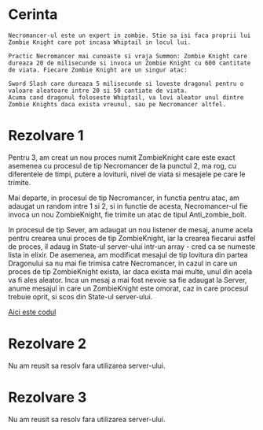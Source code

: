 # Cerinta
```
Necromancer-ul este un expert in zombie. Stie sa isi faca proprii lui Zombie Knight care pot incasa Whiptail in locul lui.

Practic Necromancer mai cunoaste si vraja Summon: Zombie Knight care dureaza 20 de milisecunde si invoca un Zombie Knight cu 600 cantitate de viata. Fiecare Zombie Knight are un singur atac:

Sword Slash care dureaza 5 milisecunde si loveste dragonul pentru o valoare aleatoare intre 20 si 50 cantiate de viata.
Acuma cand dragonul foloseste Whiptail, va lovi aleator unul dintre Zombie Knights daca exista vreunul, sau pe Necromancer altfel.
```
# Rezolvare 1
Pentru 3, am creat un nou proces numit ZombieKnight care este exact asemenea cu procesul de tip Necromancer de la punctul 2, ma rog, cu diferentele de timpi, putere a loviturii, nivel de viata si mesajele pe care le trimite.

Mai departe, in procesul de tip Necromancer, in functia pentru atac, am adaugat un random intre 1 si 2, si in functie de acesta, Necromancer-ul fie invoca un nou ZombieKnight, fie trimite un atac de tipul Anti_zombie_bolt.

In procesul de tip Sever, am adaugat un nou listener de mesaj, anume acela pentru crearea unui proces de tip ZombieKnight, iar la crearea fiecarui astfel de proces, il adaug in State-ul server-ului intr-un array - cred ca se numeste lista in elixir.
De asemenea, am modificat mesajul de tip lovitura din partea Dragonului sa nu mai fie trimisa catre Necromancer, in cazul in care un proces de tip ZombieKnight exista, iar daca exista mai multe, unul din acela va fi ales aleator.
Inca un mesaj a mai fost nevoie sa fie adaugat la Server, anume mesajul in care un ZombieKnight este omorat, caz in care procesul trebuie oprit, si scos din State-ul server-ului.

[Aici este codul](./main.exs)

# Rezolvare 2
Nu am reusit sa resolv fara utilizarea server-ului.

# Rezolvare 3
Nu am reusit sa resolv fara utilizarea server-ului.
